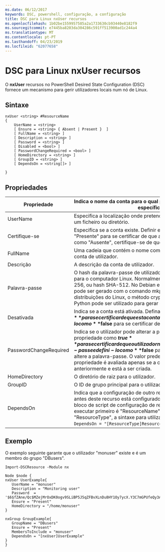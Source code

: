 ```yaml
---
ms.date: 06/12/2017
keywords: DSC, powershell, configuração, a configuração
title: DSC para Linux nxUser recursos
ms.openlocfilehash: 1b02be1559957585a2a1733630cb93440e8182f9
ms.sourcegitcommit: e7445ba8203da304286c591ff513900ad1c244a4
ms.translationtype: MT
ms.contentlocale: pt-PT
ms.lasthandoff: 04/23/2019
ms.locfileid: "62077658"
---
```

# <a name="dsc-for-linux-nxuser-resource"></a>DSC para Linux nxUser recursos

O **nxUser** recursos no PowerShell Desired State Configuration (DSC) fornece um mecanismo para gerir utilizadores locais num nó de Linux.

## <a name="syntax"></a>Sintaxe

```
nxUser <string> #ResourceName
{
    UserName = <string>
    [ Ensure = <string> { Absent | Present }  ]
    [ FullName = <string> ]
    [ Description = <string> ]
    [ Password = <string> ]
    [ Disabled = <bool> ]
    [ PasswordChangeRequired = <bool> ]
    [ HomeDirectory = <string> ]
    [ GroupID = <string> ]
    [ DependsOn = <string[]> ]

}
```

## <a name="properties"></a>Propriedades

|  Propriedade |  Indica o nome da conta para o qual pretende garantir um estado específico. |
|---|---|
| UserName| Especifica a localização onde pretende garantir que o estado para um ficheiro ou diretório.|
| Certifique-se| Especifica se a conta existe. Definir esta propriedade para "Presente" para se certificar de que a conta existe e defini-lo como "Ausente", certifique-se de que a conta não existe.|
| FullName| Uma cadeia que contém o nome completo para utilizar para a conta de utilizador.|
| Descrição| A descrição da conta de utilizador.|
| Palavra-passe| O hash da palavra-passe de utilizadores no formato adequado para o computador Linux. Normalmente, este é um SALT SHA-256, ou hash SHA-512. No Debian e Ubuntu Linux, este valor pode ser gerado com o comando mkpasswd. Para outras distribuições do Linux, o método crypt da biblioteca de Crypt do Python pode ser utilizado para gerar o hash.|
| Desativada| Indica se a conta está ativada. Defina esta propriedade como **$true** para se certificar de que esta conta está desativada e defini-lo como **$false** para se certificar de que está ativada.|
| PasswordChangeRequired| Indica se o utilizador pode alterar a palavra-passe. Defina esta propriedade como **$true** para se certificar de que o utilizador não é possível alterar a palavra-passe e defini-lo como **$false** para permitir que o utilizador altere a palavra-passe. O valor predefinido é **$false**. Esta propriedade é avaliada apenas se a conta de utilizador não existia anteriormente e está a ser criada.|
| HomeDirectory| O diretório de raiz para o utilizador.|
| GroupID| O ID de grupo principal para o utilizador.|
| DependsOn | Indica que a configuração de outro recurso deve ser executado antes deste recurso está configurado. Por exemplo, se o ID do bloco de script de configuração de recursos que pretende executar primeiro é "ResourceName" e seu tipo é "ResourceType", a sintaxe para utilizar esta propriedade é `DependsOn = "[ResourceType]ResourceName"`.|

## <a name="example"></a>Exemplo

O exemplo seguinte garante que o utilizador "monuser" existe e é um membro do grupo "DBusers".

```
Import-DSCResource -Module nx

Node $node {
nxUser UserExample{
   UserName = "monuser"
   Description = "Monitoring user"
   Password  =    '$6$fZAne/Qc$MZejMrOxDK0ogv9SLiBP5J5qZFBvXLnDu8HY1Oy7ycX.Y3C7mGPUfeQy3A82ev3zIabhDQnj2ayeuGn02CqE/0'
   Ensure = "Present"
   HomeDirectory = "/home/monuser"
}

nxGroup GroupExample{
   GroupName = "DBusers"
   Ensure = "Present"
   MembersToInclude = "monuser"
   DependsOn = "[nxUser]UserExample"
}
}
```